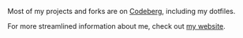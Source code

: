 Most of my projects and forks are on [Codeberg](https://codeberg.org/bogdan-the-great?tab=repositories), including my dotfiles.

For more streamlined information about me, check out [my website](https://bogdan-the-great.github.io/).
